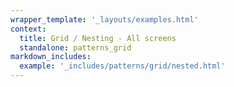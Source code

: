 ```yaml
---
wrapper_template: '_layouts/examples.html'
context:
  title: Grid / Nesting - All screens
  standalone: patterns_grid
markdown_includes:
  example: '_includes/patterns/grid/nested.html'
---
```

